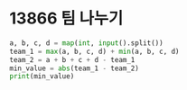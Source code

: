 # 13866 팀 나누기



```python
a, b, c, d = map(int, input().split())
team_1 = max(a, b, c, d) + min(a, b, c, d)
team_2 = a + b + c + d - team_1
min_value = abs(team_1 - team_2)
print(min_value)
```

